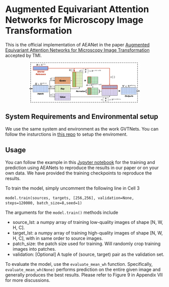 # Augmented Equivariant Attention Networks for Microscopy Image Transformation

This is the official implementation of AEANet in the paper [Augmented Equivariant Attention Networks for Microscopy Image Transformation](https://ieeexplore.ieee.org/stamp/stamp.jsp?arnumber=9785968) accepted by TMI.

<p align="center">
  <img src="ba-lib.png" alt="drawing" width=70%/>
</p>

## System Requirements and Environmental setup

We use the same system and environment as the work GVTNets. You can follow the insturctions in [this repo](https://github.com/divelab/GVTNets/) to setup the enviroment.

## Usage

You can follow the example in this [Jypyter notebook](https://github.com/divelab/AEANets/blob/main/model3_pooled_batchatt_lib_kshape.ipynb) for the training and prediction using AEANets to reproduce the results in our paper or on your own data. We have provided the training checkpoints to reproduce the results.

To train the model, simply uncomment the following line in Cell 3

```
model.train(sources, targets, [256,256], validation=None, steps=120000, batch_size=8,seed=1)
```

The arguments for the `model.train()` methods include

- source_lst: a numpy array of training low-quality images of shape [N, W, H, C].
- target_lst: a numpy array of training high-quality images of shape [N, W, H, C], with in same order to source images.
- patch_size: the patch size used for training. Will randomly crop training images into patches.
- validation: [Optional] A tuple of (source, target) pair as the validation set.

To evaluate the model, use the `evaluate_mean_wh` function. Specifically, `evaluate_mean_wh(None)` performs prediction on the entire given image and generally produces the best results. Please refer to Figure 9 in Appendix VII for more discussions.
